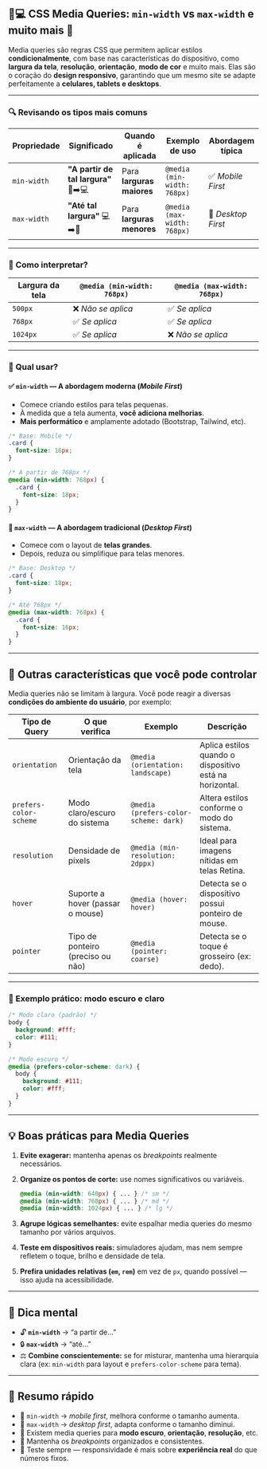 ## 📱💻 CSS Media Queries: `min-width` vs `max-width` e muito mais 🚀

Media queries são regras CSS que permitem aplicar estilos **condicionalmente**, com base nas características do dispositivo, como **largura da tela**, **resolução**, **orientação**, **modo de cor** e muito mais.
Elas são o coração do **design responsivo**, garantindo que um mesmo site se adapte perfeitamente a **celulares, tablets e desktops**.

---

### 🔍 Revisando os tipos mais comuns

| Propriedade | Significado                          | Quando é aplicada         | Exemplo de uso              | Abordagem típica   |
| ----------- | ------------------------------------ | ------------------------- | --------------------------- | ------------------ |
| `min-width` | **"A partir de tal largura"** 📱➡️💻 | Para **larguras maiores** | `@media (min-width: 768px)` | ✅ *Mobile First*   |
| `max-width` | **"Até tal largura"** 💻➡️📱         | Para **larguras menores** | `@media (max-width: 768px)` | 🔁 *Desktop First* |

---

### 🧠 Como interpretar?

| Largura da tela | `@media (min-width: 768px)` | `@media (max-width: 768px)` |
| --------------- | --------------------------- | --------------------------- |
| `500px`         | ❌ *Não se aplica*           | ✅ *Se aplica*               |
| `768px`         | ✅ *Se aplica*               | ✅ *Se aplica*               |
| `1024px`        | ✅ *Se aplica*               | ❌ *Não se aplica*           |

---

### 🚀 Qual usar?

#### ✅ `min-width` — A abordagem moderna (*Mobile First*)

* Comece criando estilos para telas pequenas.
* À medida que a tela aumenta, **você adiciona melhorias**.
* **Mais performático** e amplamente adotado (Bootstrap, Tailwind, etc).

```css
/* Base: Mobile */
.card {
  font-size: 16px;
}

/* A partir de 768px */
@media (min-width: 768px) {
  .card {
    font-size: 18px;
  }
}
```

#### 🔁 `max-width` — A abordagem tradicional (*Desktop First*)

* Comece com o layout de **telas grandes**.
* Depois, reduza ou simplifique para telas menores.

```css
/* Base: Desktop */
.card {
  font-size: 18px;
}

/* Até 768px */
@media (max-width: 768px) {
  .card {
    font-size: 16px;
  }
}
```

---

## 🧩 Outras características que você pode controlar

Media queries não se limitam à largura.
Você pode reagir a diversas **condições do ambiente do usuário**, por exemplo:

| Tipo de Query          | O que verifica                    | Exemplo                               | Descrição                                               |
| ---------------------- | --------------------------------- | ------------------------------------- | ------------------------------------------------------- |
| `orientation`          | Orientação da tela                | `@media (orientation: landscape)`     | Aplica estilos quando o dispositivo está na horizontal. |
| `prefers-color-scheme` | Modo claro/escuro do sistema      | `@media (prefers-color-scheme: dark)` | Altera estilos conforme o modo do sistema.              |
| `resolution`           | Densidade de pixels               | `@media (min-resolution: 2dppx)`      | Ideal para imagens nítidas em telas Retina.             |
| `hover`                | Suporte a hover (passar o mouse)  | `@media (hover: hover)`               | Detecta se o dispositivo possui ponteiro de mouse.      |
| `pointer`              | Tipo de ponteiro (preciso ou não) | `@media (pointer: coarse)`            | Detecta se o toque é grosseiro (ex: dedo).              |

---

### 🎨 Exemplo prático: modo escuro e claro

```css
/* Modo claro (padrão) */
body {
  background: #fff;
  color: #111;
}

/* Modo escuro */
@media (prefers-color-scheme: dark) {
  body {
    background: #111;
    color: #fff;
  }
}
```

---

## 💡 Boas práticas para Media Queries

1. **Evite exagerar:** mantenha apenas os *breakpoints* realmente necessários.
2. **Organize os pontos de corte:** use nomes significativos ou variáveis.

   ```css
   @media (min-width: 640px) { ... } /* sm */
   @media (min-width: 768px) { ... } /* md */
   @media (min-width: 1024px) { ... } /* lg */
   ```
3. **Agrupe lógicas semelhantes:** evite espalhar media queries do mesmo tamanho por vários arquivos.
4. **Teste em dispositivos reais:** simuladores ajudam, mas nem sempre refletem o toque, brilho e densidade de tela.
5. **Prefira unidades relativas (`em`, `rem`)** em vez de `px`, quando possível — isso ajuda na acessibilidade.

---

## 🧭 Dica mental

* 🔓 **`min-width`** → “a partir de...”
* 🔒 **`max-width`** → “até...”
* ⚖️ **Combine conscientemente:** se for misturar, mantenha uma hierarquia clara (ex: `min-width` para layout e `prefers-color-scheme` para tema).

---

## 📌 Resumo rápido

* 🔹 `min-width` → *mobile first*, melhora conforme o tamanho aumenta.
* 🔹 `max-width` → *desktop first*, adapta conforme o tamanho diminui.
* 🔹 Existem media queries para **modo escuro**, **orientação**, **resolução**, etc.
* 🔹 Mantenha os *breakpoints* organizados e consistentes.
* 🔹 Teste sempre — responsividade é mais sobre **experiência real** do que números fixos.
